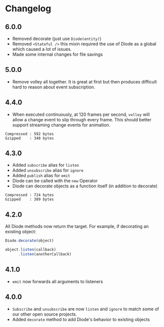 # Changelog

## 6.0.0

- Removed decorate (just use `Diode(entity)`)
- Removed `<Stateful />` this mixin required the use of Diode as a
  global which caused a lot of issues.
- Made some internal changes for file savings

## 5.0.0

- Remove volley all together. It is great at first but then produces
  difficult hard to reason about event subscription.

## 4.4.0

- When executed continuously, at 120 frames per second, `volley` will
  allow a change event to slip through every frame. This should better
  support streaming change events for animation.

```
Compressed : 592 bytes
Gzipped    : 348 bytes
```

## 4.3.0

- Added `subscribe` alias for `listen`
- Added `unsubscribe` alias for `ignore`
- Added `publish` alias for `emit`
- Diode can be called with the `new` Operator
- Diode can decorate objects as a function itself (in addition to decorate)

```
Compressed : 724 bytes
Gzipped    : 389 bytes
```

## 4.2.0

All Diode methods now return the target. For example, if decorating an existing object:

```javascript
Diode.decorate(object)

object.listen(callback)
      .listen(anotherCallback)
```

## 4.1.0

- `emit` now forwards all arguments to listeners

## 4.0.0

- `Subscribe` and `unsubscribe` are now `listen` and `ignore` to
  match some of our other open source projects.
- Added `decorate` method to add Diode's behavior to existing objects
